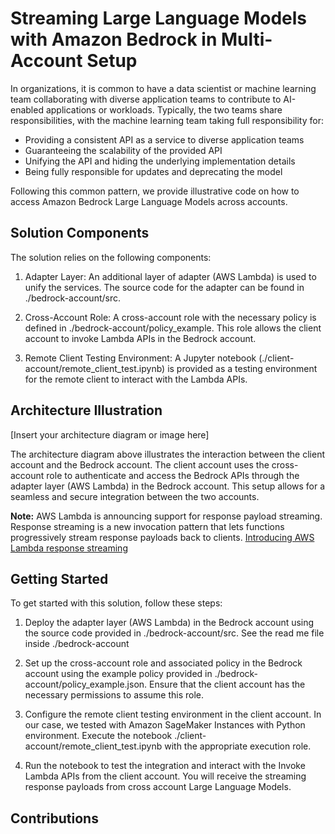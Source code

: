 # Streaming Large Language Models with Amazon Bedrock in Multi-Account Setup

In organizations, it is common to have a data scientist or machine learning team collaborating with diverse application teams to contribute to AI-enabled applications or workloads. Typically, the two teams share responsibilities, with the machine learning team taking full responsibility for:

- Providing a consistent API as a service to diverse application teams
- Guaranteeing the scalability of the provided API
- Unifying the API and hiding the underlying implementation details
- Being fully responsible for updates and deprecating the model

Following this common pattern, we provide illustrative code on how to access Amazon Bedrock Large Language Models across accounts.

## Solution Components
The solution relies on the following components:

1. Adapter Layer: An additional layer of adapter (AWS Lambda) is used to unify the services. The source code for the adapter can be found in ./bedrock-account/src.

2. Cross-Account Role: A cross-account role with the necessary policy is defined in ./bedrock-account/policy_example. This role allows the client account to invoke Lambda APIs in the Bedrock account.

3. Remote Client Testing Environment: A Jupyter notebook (./client-account/remote_client_test.ipynb) is provided as a testing environment for the remote client to interact with the Lambda APIs.


## Architecture Illustration
[Insert your architecture diagram or image here]

The architecture diagram above illustrates the interaction between the client account and the Bedrock account. The client account uses the cross-account role to authenticate and access the Bedrock APIs through the adapter layer (AWS Lambda) in the Bedrock account. This setup allows for a seamless and secure integration between the two accounts.

**Note:** AWS Lambda is announcing support for response payload streaming. Response streaming is a new invocation pattern that lets functions progressively stream response payloads back to clients. [Introducing AWS Lambda response streaming](https://aws.amazon.com/blogs/compute/introducing-aws-lambda-response-streaming/) 

## Getting Started
To get started with this solution, follow these steps:

1. Deploy the adapter layer (AWS Lambda) in the Bedrock account using the source code provided in ./bedrock-account/src. See the read me file inside ./bedrock-account

2. Set up the cross-account role and associated policy in the Bedrock account using the example policy provided in ./bedrock-account/policy_example.json. Ensure that the client account has the necessary permissions to assume this role.

3. Configure the remote client testing environment in the client account. In our case, we tested with Amazon SageMaker Instances with Python environment. Execute the notebook ./client-account/remote_client_test.ipynb with the appropriate execution role.

4. Run the notebook to test the integration and interact with the Invoke Lambda APIs from the client account. You will receive the streaming response payloads from cross account Large Language Models. 

## Contributions


